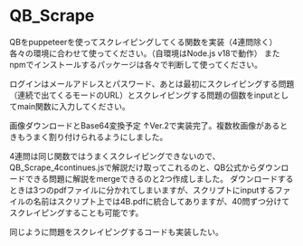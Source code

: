 # QB_Scrape
QBをpuppeteerを使ってスクレイピングしてくる関数を実装（4連問除く）
各々の環境に合わせて使ってください。（自環境はNode.js v18で動作）
またnpmでインストールするパッケージは各々で判断して使ってください。

ログインはメールアドレスとパスワード、あとは最初にスクレイピングする問題（連続で出てくるモードのURL）とスクレイピングする問題の個数をinputとしてmain関数に入力してください。

画像ダウンロードとBase64変換予定
↑Ver.2で実装完了。複数枚画像があるときもうまく割り付けられるようにしました。

4連問は同じ関数ではうまくスクレイピングできないので、QB_Scrape_4continues.jsで解説だけ取ってこれるのと、QB公式からダウンロードできる問題に解説をmergeできるのと2つ作成しました。
ダウンロードするときは3つのpdfファイルに分かれてしまいますが、スクリプトにinputするファイルの名前はスクリプト上では4B.pdfに統合してありますが、40問ずつ分けてスクレイピングすることも可能です。

同じように問題をスクレイピングするコードも実装したい。
